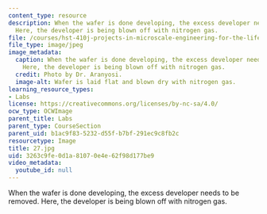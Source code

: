 ```yaml
---
content_type: resource
description: When the wafer is done developing, the excess developer needs to be removed.
  Here, the developer is being blown off with nitrogen gas.
file: /courses/hst-410j-projects-in-microscale-engineering-for-the-life-sciences-spring-2007/3263c9fe0d1a81070e4e62f98d177be9_27.jpg
file_type: image/jpeg
image_metadata:
  caption: When the wafer is done developing, the excess developer needs to be removed.
    Here, the developer is being blown off with nitrogen gas.
  credit: Photo by Dr. Aranyosi.
  image-alt: Wafer is laid flat and blown dry with nitrogen gas.
learning_resource_types:
- Labs
license: https://creativecommons.org/licenses/by-nc-sa/4.0/
ocw_type: OCWImage
parent_title: Labs
parent_type: CourseSection
parent_uid: b1ac9f83-5232-d55f-b7bf-291ec9c8fb2c
resourcetype: Image
title: 27.jpg
uid: 3263c9fe-0d1a-8107-0e4e-62f98d177be9
video_metadata:
  youtube_id: null
---
```

When the wafer is done developing, the excess developer needs to be removed. Here, the developer is being blown off with nitrogen gas.
